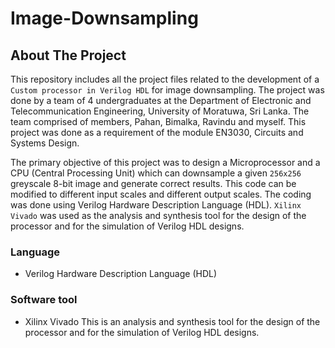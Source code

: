 # Image-Downsampling

## About The Project

This repository includes all the project files related to the development of a `Custom processor in Verilog HDL` for image downsampling. The project was done by a team of 4 undergraduates at the Department of Electronic and Telecommunication Engineering, University of Moratuwa, Sri Lanka. The team comprised of members, Pahan, Bimalka, Ravindu and myself. This project was done as a requirement of the module EN3030, Circuits and Systems Design.

The primary objective of this project was to design a Microprocessor and a CPU (Central Processing Unit) which can downsample a given `256x256` greyscale 8-bit image and generate correct results. This code can be modified to different input scales and different output scales. The coding was done using Verilog Hardware Description Language (HDL).   `Xilinx Vivado` was used as the analysis and synthesis tool for the design of the processor and for the simulation of Verilog HDL designs.

### Language
- Verilog Hardware Description Language (HDL)

### Software tool
- Xilinx Vivado
This is an analysis and synthesis tool for the design of the processor and for the simulation of Verilog HDL designs.
